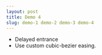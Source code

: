```yaml
---
layout: post
title: Demo 4
slug: demo-1 demo-2 demo-3 demo-4
---
```


- Delayed entrance
- Use custom cubic-bezier easing.
